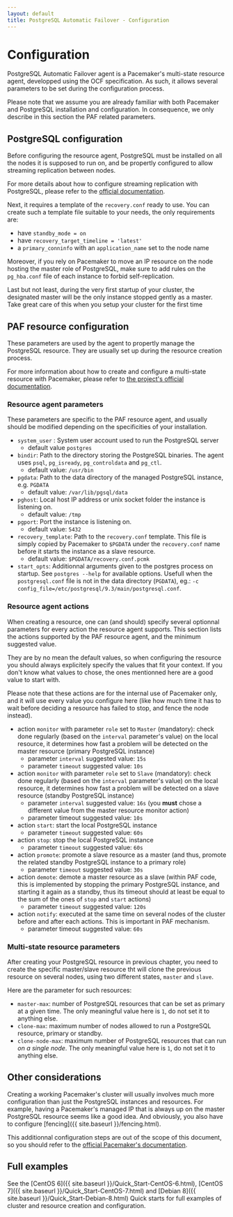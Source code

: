 ```yaml
---
layout: default
title: PostgreSQL Automatic Failover - Configuration
---
```


# Configuration

PostgreSQL Automatic Failover agent is a Pacemaker's multi-state resource
agent, developped using the OCF specification. As such, it allows several
parameters to be set during the configuration process.

Please note that we assume you are already familiar with both Pacemaker and
PostgreSQL installation and configuration. In consequence, we only describe in
this section the PAF related parameters.


## PostgreSQL configuration

Before configuring the resource agent, PostgreSQL must be installed on all the
nodes it is supposed to run on, and be propertly configured to allow streaming
replication between nodes.

For more details about how to configure streaming replication with PostgreSQL,
please refer to the
[official documentation](http://www.postgresql.org/docs/current/static/index.html).

Next, it requires a template of the `recovery.conf` ready to use.
You can create such a template file suitable to your needs, the only
requirements are:

  * have `standby_mode = on`
  * have `recovery_target_timeline = 'latest'`
  * a `primary_conninfo` with an `application_name` set to the node name

Moreover, if you rely on Pacemaker to move an IP resource on the node hosting
the master role of PostgreSQL, make sure to add rules on the `pg_hba.conf` file
of each instance to forbid self-replication.

Last but not least, during the very first startup of your cluster, the
designated master will be the only instance stopped gently as a master. Take
great care of this when you setup your cluster for the first time


## PAF resource configuration

These parameters are used by the agent to propertly manage the PostgreSQL
resource.
They are usually set up during the resource creation process.

For more information about how to create and configure a multi-state resource
with Pacemaker, please refer to
[the project's official documentation](http://clusterlabs.org/doc/).

### Resource agent parameters

These parameters are specific to the PAF resource agent, and usually should be
modified depending on the specificities of your installation.

  * `system_user` : System user account used to run the PostgreSQL server
    * default value `postgres`
  * `bindir`: Path to the directory storing the PostgreSQL binaries. The agent
    uses `psql`, `pg_isready`, `pg_controldata` and `pg_ctl`.
    * default value: `/usr/bin`
  * `pgdata`: Path to the data directory of the managed PostgreSQL instance,
    e.g. `PGDATA`
    * default value: `/var/lib/pgsql/data`
  * `pghost`: Local host IP address or unix socket folder the instance is
    listening on.
    * default value: `/tmp`
  * `pgport`: Port the instance is listening on.
    * default value: `5432`
  * `recovery_template`: Path to the `recovery.conf` template. This file is
    simply copied by Pacemaker to `$PGDATA` under the `recovery.conf` name
    before it starts the instance as a slave resource.
    * default value: `$PGDATA/recovery.conf.pcmk`
  * `start_opts`: Additionnal arguments given to the postgres process on
    startup.
    See `postgres --help` for available options. Usefull when the
    `postgresql.conf` file is not in the data directory (`PGDATA`), eg.:
    `-c config_file=/etc/postgresql/9.3/main/postgresql.conf`.


### Resource agent actions

When creating a resource, one can (and should) specify several optionnal
parameters for every action the resource agent supports.
This section lists the actions supported by the PAF resource agent, and the
minimum suggested value.

They are by no mean the default values, so when configuring the resource you
should always explicitely specify the values that fit your context.
If you don't know what values to chose, the ones mentionned here are a good
value to start with.

Please note that these actions are for the internal use of Pacemaker only, and
it will use every value you configure here (like how much time it has to wait
before deciding a resource has failed to stop, and fence the node instead).

  * action `monitor` with parameter `role` set to `Master` (mandatory):
    check done regularly (based on the `interval` parameter's value) on the
    local resource, it determines how fast a problem will be detected on the
    master resource (primary PostgreSQL instance)
    * parameter `interval` suggested value: `15s`
    * parameter `timeout` suggested value: `10s`
  * action `monitor` with parameter `role` set to `Slave` (mandatory):
    check done regularly (based on the `interval` parameter's value) on the
    local resource, it determines how fast a problem will be detected on a
    slave resource (standby PostgreSQL instance)
    * parameter `interval` suggested value: `16s` (you __must__ chose a 
      different value from the master resource monitor action)
    * parameter timeout suggested value: `10s`
  * action `start`: start the local PostgreSQL instance
    * parameter `timeout` suggested value: `60s`
  * action `stop`: stop the local PostgreSQL instance
    * parameter `timeout` suggested value: `60s`
  * action `promote`: promote a slave resource as a master (and thus, promote
    the related standby PostgreSQL instance to a primary role)
    * parameter `timeout` suggested value: `30s`
  * action `demote`: demote a master resource as a slave (within PAF code,
    this is implemented by stopping the primary PostgreSQL instance, and
    starting it again as a standby, thus its timeout should at least be equal
    to the sum of the ones of `stop` and `start` actions)
    * parameter `timeout` suggested value: `120s`
  * action `notify`: executed at the same time on several nodes of the cluster
    before and after each actions. This is important in PAF mechanism.
    * parameter timeout suggested value: `60s`

### Multi-state resource parameters

After creating your PostgreSQL resource in previous chapter, you need to
create the specific master/slave resource tht will clone the previous resource
on several nodes, using two different states, `master` and `slave`.

Here are the parameter for such resources:

  * `master-max`: number of PostgreSQL resources that can be set as primary at
    a given time. The only meaningful value here is `1`, do not set it to
    anything else.
  * `clone-max`: maximum number of nodes allowed to run a PostgreSQL resource,
    primary or standby.
  * `clone-node-max`: maximum number of PostgreSQL resources that can run _on a
    single node_. The only meaningful value here is `1`, do not set it to
    anything else.


## Other considerations

Creating a working Pacemaker's cluster will usually involves much more
configuration than just the PostgreSQL instances and resources.
For example, having a Pacemaker's managed IP that is always up on the master
PostgreSQL resource seems like a good idea. And obviously, you also have to
configure [fencing]({{ site.baseurl }}/fencing.html).

This additionnal configuration steps are out of the scope of this document, so
you should refer to the
[official Pacemaker's documentation](http://clusterlabs.org/doc/).


## Full examples

See the [CentOS 6]({{ site.baseurl }}/Quick_Start-CentOS-6.html),
[CentOS 7]({{ site.baseurl }}/Quick_Start-CentOS-7.html) and 
[Debian 8]({{ site.baseurl }}/Quick_Start-Debian-8.html) Quick starts for full
examples of cluster and resource creation and configuration.




